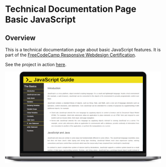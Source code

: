 # Technical Documentation Page Basic JavaScript

## Overview

This is a technical documentation page about basic JavaScript features.
It is part of the [FreeCodeCamp Responsive Webdesign Certification](https://learn.freecodecamp.org/responsive-web-design/responsive-web-design-projects/build-a-technical-documentation-page/).

See the project in action [here](https://technical-documentation-page--josyh.repl.co/).

![JavaScript Documentation Page Mockup](./TechDoc_min.png)

